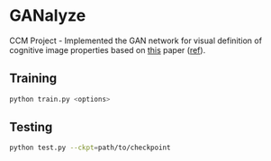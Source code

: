 # GANalyze

CCM Project - Implemented the GAN network for visual definition of cognitive image properties based on [this](https://arxiv.org/pdf/1906.10112) paper ([ref](https://github.com/LoreGoetschalckx/GANalyze/tree/master)).

## Training

```bash
python train.py <options>
```

## Testing

```bash
python test.py --ckpt=path/to/checkpoint
```